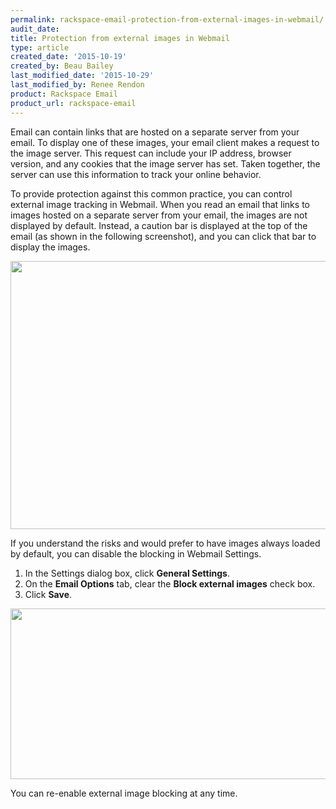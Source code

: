 ```yaml
---
permalink: rackspace-email-protection-from-external-images-in-webmail/
audit_date:
title: Protection from external images in Webmail
type: article
created_date: '2015-10-19'
created_by: Beau Bailey
last_modified_date: '2015-10-29'
last_modified_by: Renee Rendon
product: Rackspace Email
product_url: rackspace-email
---
```


Email can contain links that are hosted on a separate server from your
email. To display one of these images, your email client makes a request
to the image server. This request can include your IP address, browser
version, and any cookies that the image server has set. Taken together,
the server can use this information to track your online behavior.

To provide protection against this common practice, you can control
external image tracking in Webmail. When you read an email that links to
images hosted on a separate server from your email, the images are not
displayed by default. Instead, a caution bar is displayed at the top of
the email (as shown in the following screenshot), and you can click that
bar to display the images.

<img src="{% asset_path rackspace-email/rackspace-email-protection-from-external-images-in-webmail/Image%20Protection-1_0.jpg %}" width="600" height="429" />

If you understand the risks and would prefer to have images always
loaded by default, you can disable the blocking in Webmail Settings.

1.  In the Settings dialog box, click **General Settings**.
2.  On the **Email Options** tab, clear the **Block external images**
    check box.
3.  Click **Save**.

<img src="{% asset_path rackspace-email/rackspace-email-protection-from-external-images-in-webmail/ImageProtectionWebmail.png %}" width="594" height="273" />

You can re-enable external image blocking at any time.
